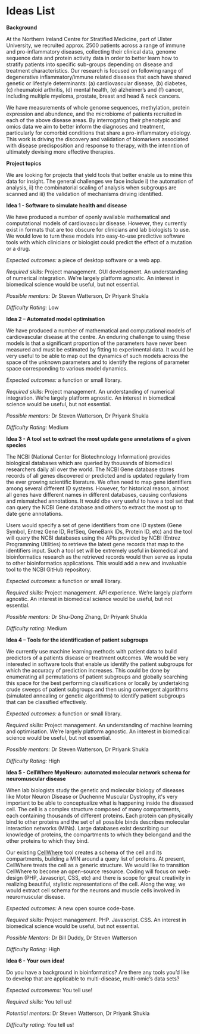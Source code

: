 # Ideas List

**Background**

At the Northern Ireland Centre for Stratified Medicine, part of Ulster University, we recruited approx. 2500 patients across a range of immune and pro-inflammatory diseases, collecting their clinical data, genome sequence data and protein activity data in order to better learn how to stratify patients into specific sub-groups depending on disease and treatment characteristics.  Our research is focused on following range of degenerative inflammatory/immune related diseases that each have shared genetic or lifestyle determinants: (a) cardiovascular disease, (b) diabetes, (c) rheumatoid arthritis, (d) mental health, (e) alzheimer’s and (f) cancer, including multiple myeloma, prostate, breast and head & neck cancers.  

We have measurements of whole genome sequences, methylation, protein expression and abundence, and the microbiome of patients recruited in each of the above disease areas. By interrogating their phenotypic and omics data we aim to better inform the diagnoses and treatment, particularly for comorbid conditions that share a pro-inflammatory etiology. This work is driving the discovery and validation of biomarkers associated with disease predisposition and response to therapy, with the intenntion of ultimately devising more effective therapies.

**Project topics**

We are looking for projects that yield tools that better enable us to mine this data for insight. The general challenges we face include i) the automation of analysis, ii) the combinatorial scaling of analysis when subgroups are scanned and iii) the validation of mechanisms driving identified.  

**Idea 1 - Software to simulate health and disease**

We have produced a number of openly available mathematical and computational models of cardiovascular disease.  However, they currently exist in formats that are too obscure for clinicians and lab biologists to use.  We would love to turn these models into easy-to-use predictive software tools with which clinicians or biologist could predict the effect of a mutation or a drug.  

*Expected outcomes:* a piece of desktop software or a web app.

*Required skills:* Project management. GUI development.  An understanding of numerical integration.  We’re largely platform agnostic. An interest in biomedical science would be useful, but not essential.

*Possible mentors:* Dr Steven Watterson, Dr Priyank Shukla

*Difficulty Rating:* Low

**Idea 2 – Automated model optimisation**

We have produced a number of mathematical and computational models of cardiovascular disease at the centre.  An enduring challenge to using these models is that a significant proportion of the parameters have never been measured and must be estimated by fitting to experimental data.  It would be very useful to be able to map out the dynamics of such models across the space of the unknown parameters and to identify the regions of parameter space corresponding to various model dynamics.

*Expected outcomes:* a function or small library.

*Required skills:* Project management. An understanding of numerical integration.  We’re largely platform agnostic. An interest in biomedical science would be useful, but not essential.

*Possible mentors:* Dr Steven Watterson, Dr Priyank Shukla

*Difficulty Rating:* Medium

**Idea 3 - A tool set to extract the most update gene annotations of a given species**

The NCBI (National Center for Biotechnology Information) provides biological databases which are queried by thousands of biomedical researchers daily all over the world.  The NCBI Gene database stores records of all genes discovered or predicted and is updated regularly from the ever growing scientific literature.  We often need to map gene identifiers among several different ID systems.  However, for historical reason, almost all genes have different names in different databases, causing confusions and mismatched annotations.  It would dbe very useful to have a tool set that can query the NCBI Gene database and others to extract the most up to date gene annotations.

Users would specify a set of gene identifiers from one ID system (Gene Symbol, Entrez Gene ID, RefSeq, GeneBank IDs, Protein ID, etc) and the tool will query the NCBI databases using the APIs provided by NCBI (Entrez Programming Utilities) to retrieve the latest gene records that map to the identifiers input.  Such a tool set will be extremely useful in biomedical and bioinformatics research as the retrieved records would then serve as inputa to other bioinformatics applications.  This would add a new and invaluable tool to the NCBI GitHub repository. 

*Expected outcomes:* a function or small library.

*Required skills:* Project management.  API experience.  We’re largely platform agnostic. An interest in biomedical science would be useful, but not essential.

*Possible mentors:* Dr Shu-Dong Zhang, Dr Priyank Shukla

*Difficulty rating:* Medium

**Idea 4 – Tools for the identification of patient subgroups**

We currently use machine learning methods with patient data to build predictors of a patients disease or treatment outcomes.  We would be very interested in software tools that enable us identify the patient subgroups for which the accuracy of prediction increases.  This could be done by enumerating all permutations of patient subgroups and globally searching this space for the best performing classifications or locally by undertaking crude sweeps of patient subgroups and then using convergent algorithms (simulated annealing or genetic algorithms) to identify patient subgroups that can be classified effectively. 

*Expected outcomes:* a function or small library.

*Required skills:* Project management. An understanding of machine learning and optimisation.  We’re largely platform agnostic. An interest in biomedical science would be useful, but not essential.

*Possible mentors:* Dr Steven Watterson, Dr Priyank Shukla

*Difficulty Rating:* High


**Idea 5 - CellWhere MyoNeuro: automated molecular network schema for neuromuscular disease**

When lab biologists study the genetic and molecular biology of diseases like Motor Neuron Disease or Duchenne Muscular Dystrophy, it's very important to be able to conceptualize what is happening inside the diseased cell.  The cell is a complex structure composed of many compartments, each containing thousands of different proteins.  Each protein can physically bind to other proteins and the set of all possible binds describes molecular interaction networks (MINs).  Large databases exist describing our knowledge of proteins, the compartments to which they belongand and the other proteins to which they bind. 

Our existing [CellWhere](https://www.sys-myo.com/cellwhere/) tool creates a schema of the cell and its compartments, building a MIN around a query list of proteins.  At present, CellWhere treats the cell as a generic structure.  We would like to transition CellWhere to become an open-source resource.  Coding will focus on web-design (PHP, Javascript, CSS, etc) and there is scope for great creativity in realizing beautiful, stylistic representations of the cell.  Along the way, we would extract cell schema for the neurons and muscle cells involved in neuromuscular disease. 

*Expected outcomes:* A new open source code-base.

*Required skills:* Project management.  PHP. Javascript. CSS.  An interest in biomedical science would be useful, but not essential.

*Possible Mentors:* Dr Bill Duddy, Dr Steven Watterson

*Difficulty Rating:* High

**Idea 6 - Your own idea!**

Do you have a background in bioinformatics?  Are there any tools you’d like to develop that are applicable to multi-disease, multi-omic’s data sets?

*Expected outcomems:* You tell use!

*Required skills:* You tell us!

*Potential mentors:* Dr Steven Watterson, Dr Priyank Shukla

*Difficulty rating:* You tell us!



